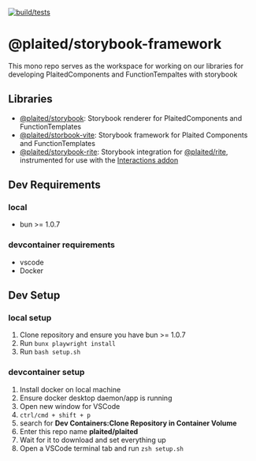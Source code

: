 [![build/tests](https://github.com/plaited/storybook-framework/actions/workflows/tests.yml/badge.svg)](https://github.com/plaited/storybook-framework/actions/workflows/tests.yml)

# @plaited/storybook-framework

This mono repo serves as the workspace for working on our libraries for developing PlaitedComponents and FunctionTempaltes with storybook

## Libraries

- [@plaited/storybook](libs/storybook/README.md): Storybook renderer for PlaitedComponents and FunctionTemplates
- [@plaited/storbook-vite](libs/storbook-vite/README.md): Storybook framework for Plaited Components and FunctionTemplates
- [@plaited/storybook-rite](libs/rite/README.md): Storybook integration for [@plaited/rite](https://github.com/plaited/rite), instrumented for use with the [Interactions addon](https://github.com/storybookjs/storybook/blob/next/code/addons/interactions/README.md)

## Dev Requirements

### local

- bun >= 1.0.7

### devcontainer requirements

- vscode
- Docker

## Dev Setup

### local setup

1. Clone repository and ensure you have bun >= 1.0.7
2. Run `bunx playwright install`
3. Run `bash setup.sh`

### devcontainer setup

1. Install docker on local machine
2. Ensure docker desktop daemon/app is running
3. Open new window for VSCode
4. `ctrl/cmd + shift + p`
5. search for **Dev Containers:Clone Repository in Container Volume**
6. Enter this repo name **plaited/plaited**
7. Wait for it to download and set everything up
8. Open a VSCode terminal tab and run `zsh setup.sh`
